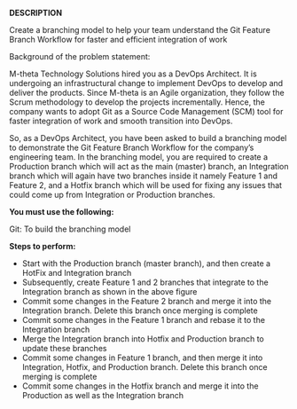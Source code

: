 **DESCRIPTION**

Create a branching model to help your team understand the Git Feature Branch Workflow for faster and efficient integration of work
 

Background of the problem statement:

M-theta Technology Solutions hired you as a DevOps Architect. It is undergoing an infrastructural change to implement DevOps to develop and deliver the products. Since M-theta is an Agile organization, they follow the Scrum methodology to develop the projects incrementally. Hence, the company wants to adopt Git as a Source Code Management (SCM) tool for faster integration of work and smooth transition into DevOps.

So, as a DevOps Architect, you have been asked to build a branching model to demonstrate the Git Feature Branch Workflow for the company’s engineering team. In the branching model, you are required to create a Production branch which will act as the main (master) branch, an Integration branch which will again have two branches inside it namely Feature 1 and Feature 2, and a Hotfix branch which will be used for fixing any issues that could come up from Integration or Production branches.


**You must use the following:**

Git: To build the branching model

 

**Steps to perform:**

- Start with the Production branch (master branch), and then create a HotFix  and Integration branch
- Subsequently, create Feature 1 and 2 branches that integrate to the Integration branch as shown in the above figure
- Commit some changes in the Feature 2 branch and merge it into the Integration branch. Delete this branch once merging is complete
- Commit some changes in the Feature 1 branch and rebase it to the Integration branch
- Merge the Integration branch into Hotfix and Production branch to update these branches
- Commit some changes in Feature 1 branch, and then merge it into Integration, Hotfix, and Production branch. Delete this branch once merging is complete
- Commit some changes in the Hotfix branch and merge it into the Production as well as the Integration branch
